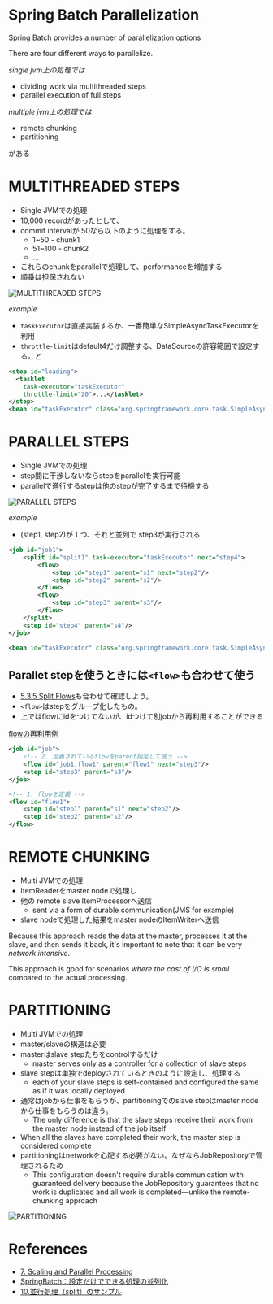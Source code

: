 Spring Batch Parallelization
=============================

Spring Batch provides a number of parallelization options

There are four different ways to parallelize.

*single jvm上の処理では*

+ dividing work via multithreaded steps
+ parallel execution of full steps

*multiple jvm上の処理では*

+ remote chunking
+ partitioning

がある

# MULTITHREADED STEPS

+ Single JVMでの処理
+ 10,000 recordがあったとして、
+ commit intervalが 50なら以下のように処理をする。
  + 1~50 - chunk1
  + 51~100 - chunk2
  + ...
+ これらのchunkをparallelで処理して、performanceを増加する
+ 順番は担保されない

![MULTITHREADED STEPS](https://dl.dropboxusercontent.com/u/21522805/blog/java/spring-batch-multithreaded_step.png)

*example*

+ `taskExecutor`は直接実装するか、一番簡単なSimpleAsyncTaskExecutorを利用
+ `throttle-limit`はdefault4だけ調整する、DataSourceの許容範囲で設定すること

```xml
<step id="loading">
  <tasklet
    task-executor="taskExecutor"
    throttle-limit="20">...</tasklet>
</step>
<bean id="taskExecutor" class="org.springframework.core.task.SimpleAsyncTaskExecutor" />
```

# PARALLEL STEPS

+ Single JVMでの処理
+ step間に干渉しないならstepをparallelを実行可能
+ parallelで進行するstepは他のstepが完了するまで待機する

![PARALLEL STEPS](https://dl.dropboxusercontent.com/u/21522805/blog/java/spring-batch-parallel-step.png)

*example*

+ (step1, step2)が１つ、それと並列で step3が実行される

```xml
<job id="job1">
    <split id="split1" task-executor="taskExecutor" next="step4">
        <flow>
            <step id="step1" parent="s1" next="step2"/>
            <step id="step2" parent="s2"/>
        </flow>
        <flow>
            <step id="step3" parent="s3"/>
        </flow>
    </split>
    <step id="step4" parent="s4"/>
</job>

<bean id="taskExecutor" class="org.springframework.core.task.SimpleAsyncTaskExecutor" />
```
## Parallet stepを使うときには`<flow>`も合わせて使う

+ [5.3.5 Split Flows](http://docs.spring.io/spring-batch/reference/html/configureStep.html#split-flows)も合わせて確認しよう。
+ `<flow>`はstepをグループ化したもの。
+ 上ではflowにidをつけてないが、idつけて別jobから再利用することができる

[flowの再利用例](http://docs.spring.io/spring-batch/reference/html/configureStep.html#external-flows)

```xml
<job id="job">
    <!-- 2. 定義されているflowをparent指定して使う -->
    <flow id="job1.flow1" parent="flow1" next="step3"/>
    <step id="step3" parent="s3"/>
</job>

<!-- 1. flowを定義 -->
<flow id="flow1">
    <step id="step1" parent="s1" next="step2"/>
    <step id="step2" parent="s2"/>
</flow>
```

# REMOTE CHUNKING

+ Multi JVMでの処理
+ ItemReaderをmaster nodeで処理し
+ 他の remote slave ItemProcessorへ送信
  + sent via a form of durable communication(JMS for example)
+ slave nodeで処理した結果をmaster nodeのItemWriterへ送信

Because this approach reads the data at the master, processes it at the slave, and then sends it back, it's important to note that it can be very *network intensive*.

This approach is good for scenarios *where the cost of I/O is small* compared to the actual processing.


# PARTITIONING

+ Multi JVMでの処理
+ master/slaveの構造は必要
+ masterはslave stepたちをcontrolするだけ
  + master serves only as a controller for a collection of slave steps
+ slave stepは単独でdeployされているときのように設定し、処理する
  + each of your slave steps is self-contained and configured the same as if it was locally deployed
+ 通常はjobから仕事をもらうが、partitioningでのslave stepはmaster nodeから仕事をもらうのは違う。
  + The only difference is that the slave steps receive their work from the master node instead of the job itself
+ When all the slaves have completed their work, the master step is considered complete
+ partitioningはnetworkを心配する必要がない。なぜならJobRepositoryで管理されるため
  + This configuration doesn't require durable communication with guaranteed delivery because the JobRepository guarantees that no work is duplicated and all work is completed—unlike the remote-chunking approach

![PARTITIONING](https://dl.dropboxusercontent.com/u/21522805/blog/java/spring-batch-partitionning.png)


# References

+ [7. Scaling and Parallel Processing](http://docs.spring.io/spring-batch/reference/html/scalability.html)
+ [SpringBatch：設定だけでできる処理の並列化 ](http://www.omotenashi-mind.com/index.php?title=SpringBatch%EF%BC%9A%E8%A8%AD%E5%AE%9A%E3%81%A0%E3%81%91%E3%81%A7%E3%81%A7%E3%81%8D%E3%82%8B%E5%87%A6%E7%90%86%E3%81%AE%E4%B8%A6%E5%88%97%E5%8C%96)
+ [10.並行処理（split）のサンプル](https://sites.google.com/site/soracane/home/springnitsuite/spring-batch/9-heikou-shori--split-no-sanpuru)
